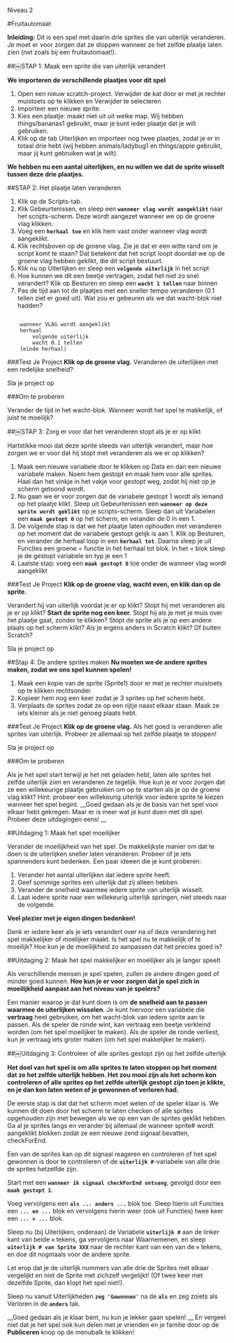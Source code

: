 Niveau 2#Fruitautomaat__Inleiding:__Dit is een spel met daarin drie sprites die van uiterlijk veranderen. Je moet er voor zorgen dat ze stoppen wanneer ze het zelfde plaatje laten zien (net zoals bij een fruitautomaat!).##￼STAP 1: Maak een sprite die van uiterlijk verandert__We importeren de verschillende plaatjes voor dit spel__1. Open een nieuw scratch-project. Verwijder de kat door er met je rechter muistoets op te klikken en Verwijder te selecteren2. Importeer een nieuwe sprite.3. Kies een plaatje: maakt niet uit uit welke map. Wij hebben things/bananas1 gebruikt, maar je kunt ieder plaatje dat je wilt gebruiken.4. Klik op de tab Uiterlijken en importeer nog twee plaatjes, zodat je er in totaal drie hebt (wij hebben animals/ladybug1 en things/apple gebruikt, maar jij kunt gebruiken wat je wilt).__We hebben nu een aantal uiterlijken, en nu willen we dat de sprite wisselt tussen deze drie plaatjes.__##STAP 2: Het plaatje laten veranderen1. Klik op de Scripts-tab.2. Klik Gebeurtenissen, en sleep een **`wanneer vlag wordt aangeklikt`** naar het scripts-scherm. Deze wordt aangezet wanneer we op de groene vlag klikken. 3. Voeg een **`herhaal toe`** en klik hem vast onder wanneer vlag wordt aangeklikt. 4. Klik rechtsboven op de groene vlag. Zie je dat er een witte rand om je script komt te staan? Dat betekent dat het script loopt doordat we op de groene vlag hebben geklikt, die dit script bestuurt. 5. Klik nu op Uiterlijken en sleep een **`volgende uiterlijk`** in het script 6. Hoe kunnen we dit een beetje vertragen, zodat het niet zo snel verandert? Klik op Besturen en sleep een **`wacht 1 tellen`** naar binnen7. Pas de tijd aan tot de plaatjes met een sneller tempo veranderen (0.1 tellen ziet er goed uit). Wat zou er gebeuren als we dat wacht-blok niet hadden? ```scratch	wanneer VLAG wordt aangeklikt	herhaal		volgende uiterlijk		wacht 0.1 tellen	(einde herhaal)```###Test Je Project__Klik op de groene vlag.__ Veranderen de uiterlijken met een redelijke snelheid?Sla je project op###Om te proberenVerander de tijd in het wacht-blok. Wanneer wordt het spel te makkelijk, of juist te moeilijk?##￼STAP 3: Zorg er voor dat het veranderen stopt als je er op kliktHartstikke mooi dat deze sprite steeds van uiterlijk verandert, maar hoe zorgen we er voor dat hij stopt met veranderen als we er op klikken?1. Maak een nieuwe variabele door te klikken op Data en dan een nieuwe variabele maken. Noem hem gestopt en maak hem voor alle sprites. Haal dan het vinkje in het vakje voor gestopt weg, zodat hij niet op je scherm getoond wordt.  2. Nu gaan we er voor zorgen dat de variabele gestopt 1 wordt als iemand op het plaatje klikt. Sleep uit Gebeurtenissen een **`wanneer op deze sprite wordt geklikt`** op je scripts-scherm. Sleep dan uit Variabelen een **`maak gestopt 0`** op het scherm, en verander de 0 in een 1. 3. De volgende stap is dat we het plaatje laten ophouden met veranderen op het moment dat de variabele gestopt gelijk is aan 1. Klik op Besturen, en verander de herhaal loop in een **`herhaal tot`**. Daarna sleep je uit Functies een groene = functie in het herhaal tot blok. In het = blok sleep je de gestopt variabele en typ je een 14. Laatste stap: voeg een **`maak gestopt 0`** toe onder de wanneer vlag wordt aangeklikt###Test Je Project__Klik op de groene vlag, wacht even, en klik dan op de sprite.__ Verandert hij van uiterlijk voordat je er op klikt? Stopt hij met veranderen als je er op klikt?__Start de sprite nog een keer.__ Stopt hij als je met je muis over het plaatje gaat, zonder te klikken? Stopt de sprite als je op een andere plaats op het scherm klikt? Als je ergens anders in Scratch klikt? Of buiten Scratch?Sla je project op##Stap 4: De andere sprites maken__Nu moeten we de andere sprites maken, zodat we ons spel kunnen spelen!__1. Maak een kopie van de sprite (Sprite1) door er met je rechter muistoets op te klikken rechtsonder.2. Kopieer hem nog een keer zodat je 3 sprites op het scherm hebt. 3. Verplaats de sprites zodat ze op een rijtje naast elkaar staan. Maak ze iets kleiner als je niet genoeg plaats hebt.###Test Je Project__Klik op de groene vlag.__ Als het goed is veranderen alle sprites van uiterlijk. Probeer ze allemaal op het zelfde plaatje te stoppen!Sla je project op###Om te proberenAls je het spel start terwijl je het net geladen hebt, laten alle sprites het zelfde uiterlijk zien en veranderen ze tegelijk. Hoe kun je er voor zorgen dat ze een willekeurige plaatje gebruiken om op te starten als je op de groene vlag klikt? Hint: probeer een willekeurig uiterlijk voor iedere sprite te kiezen wanneer het spel begint. __Goed gedaan als je de basis van het spel voor elkaar hebt gekregen. Maar er is meer wat je kunt doen met dit spel. Probeer deze uitdagingen eens! __##Uitdaging 1: Maak het spel moeilijkerVerander de moeilijkheid van het spel. De makkelijkste manier om dat te doen is de uiterlijken sneller laten veranderen. Probeer of je iets spannenders kunt bedenken. Een paar ideeen die je kunt proberen:1. Verander het aantal uiterlijken dat iedere sprite heeft.2. Geef sommige sprites een uiterlijk dat zij alleen hebben.3. Verander de snelheid waarmee iedere sprite van uiterlijk wisselt.4. Laat iedere sprite naar een willekeurig uiterlijk springen, niet steeds naar de volgende. __Veel plezier met je eigen dingen bedenken!__Denk er iedere keer als je iets verandert over na of deze verandering het spel makkelijker of moelijker maakt. Is het spel nu te makkelijk of te moeilijk? Hoe kun je de moeilijkheid zo aanpassen dat het precies goed is?##Uitdaging 2: Maak het spel makkelijker en moeilijker als je langer speeltAls verschillende mensen je spel spelen, zullen ze andere dingen goed of minder goed kunnen.   __Hoe kun je er voor zorgen dat je spel zich in moeilijkheid aanpast aan het niveau van je spelers?__Een manier waarop je dat kunt doen is om __de snelheid aan te passen waarmee de uiterlijken wisselen__. Je kunt hiervoor een variabele die __vertraag__ heet gebruiken, om het wacht-blok van iedere sprite aan te passen. Als de speler de ronde wint, kan vertraag een beetje verkleind worden (om het spel moeilijker te maken). Als de speler de ronde verliest, kun je vertraag iets groter maken (om het spel makkelijker te maken).##￼Uitdaging 3: Controleer of alle sprites gestopt zijn op het zelfde uiterlijk__Het doel van het spel is om alle sprites te laten stoppen op het moment dat ze het zelfde uiterlijk hebben. Het zou mooi zijn als het scherm kon controleren of alle sprites op het zelfde uiterlijk gestopt zijn toen je klikte, en je dan kon laten weten of je gewonnen of verloren had.__De eerste stap is dat dat het scherm moet weten of de speler klaar is. We kunnen dit doen door het scherm te laten checken of alle sprites opgehouden zijn met bewegen als we op een van de sprites geklikt hebben. Ga al je sprites langs en verander bij allemaal de wanneer sprite# wordt aangeklikt blokken zodat ze een nieuwe zend signaal bevatten, checkForEnd.Een van de sprites kan op dit signaal reageren en controleren of het spel gewonnen is door te controleren of de **`uiterlijk #`**-variabele van alle drie de sprites hetzelfde zijn.Start met een **`wanneer ik signaal checkForEnd ontvang`**, gevolgd door een **`maak gestopt 1`**.Voeg vervolgens een **`als ... anders ...`** blok toe. Sleep hierin uit Functies een **`... en ...`** blok en vervolgens hierin weer (ook uit Functies) twee keer een **`... = ...`** blok.Sleep nu (bij Uiterlijken, onderaan) de Variabele **`uiterlijk #`** aan de linker kant van beide **`=`** tekens, ga vervolgens naar Waarnemenen, en sleep **`uiterlijk # van Sprite XXX`** naar de rechter kant van een van de **`=`** tekens, en doe dit nogmaals voor de andere sprite.Let erop dat je de uiterlijk nummers van alle drie de Sprites met elkaar vergelijkt en niet de Sprite met zichzelf vergelijkt! (Of twee keer met dezelfde Sprite, dan klopt het spel niet!).Sleep nu vanuit Uiterlijkheden **`zeg 'Gewonnen'`** na de **`als`** en zeg zoiets als Verloren in de **`anders`** tak. __Goed gedaan als je klaar bent, nu kun je lekker gaan spelen! __En vergeet niet dat je het spel ook kun delen met je vrienden en je familie door op de  __Publiceren__ knop op de menubalk te klikken!